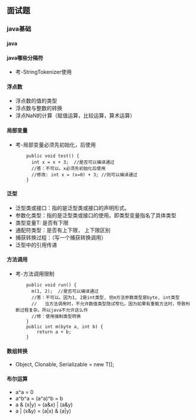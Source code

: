## 面试题

### java基础

#### java

#### java哪些分隔符
 * 考-StringTokenizer使用

#### 浮点数
 * 浮点数的值的类型
 * 浮点数与整数的转换
 * 浮点NaN的计算（赋值运算，比较运算，算术运算）

#### 局部变量
 * 考-局部变量必须先初始化，后使用
    ```
        public void test() {
          int x = x + 3;  //是否可以编译通过
          //答：不可以。x必须先初始化后使用
          //修改: int x = (x=0) + 3; //则可以编译通过
        }
    ```
    
#### 泛型
 * 泛型类或接口：指的是泛型类或接口的声明形式。
 * 参数化类型：指的是泛型类或接口的使用。即类型变量指名了具体类型
 * 类型变量T: 是否有下限
 * 通配符类型：是否有上下限， 上下限区别
 * 捕获转换过程：（写一个捕获转换调用）
 * 泛型中的引用传递
 
#### 方法调用
 * 考-方法调用限制
    ```
        public void run() {
          m(1, 2);  //是否可以编译通过
          //答：不可以。因为1, 2是int类型, 但m方法参数类型是byte, int类型
          //   当方法调用时，不允许数值类型隐试窄化。因为如果有重载方法时，导致判断过程复杂。所以java不允许这么作
          //修：使用强制类型转换
        }
        public int m(byte a, int b) {
            return a + b;
        }
    ```
    
#### 数组转换
 * Object, Clonable, Serializable = new T[];
 
#### 布尔运算
 * a^a = 0
 * a^b^a = (a^a)^b = b
 * a & (x|y) = (a&x) | (a&y)
 * a | (x&y) = (a|x) & (a|y)
 
